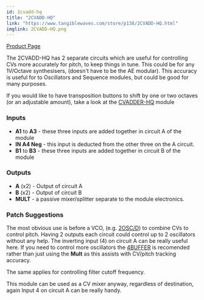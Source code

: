 ```yaml
---
id: 2cvadd-hq
title: "2CVADD-HQ"
link: "https://www.tangiblewaves.com/store/p138/2CVADD-HQ.html"
imglink: 2CVADD-HQ.png
---
```



[Product Page](https://www.tangiblewaves.com/store/p138/2CVADD-HQ.html)

The 2CVADD-HQ has 2 separate circuits which are useful for controlling CVs more accurately for pitch, to keep things in tune. This could be for any 1V/Octave synthesisers, (doesn't have to be the AE modular). This accuracy is useful for to Oscillators and Sequence modules, but could be good for many purposes.

If you would like to have transposition buttons to shift by one or two octaves (or an adjustable amount), take a look at the [CVADDER-HQ](https://wiki.aemodular.com/pmwiki.php/AeManual/CVADDER-HQ) module

### Inputs

*   **A1** to **A3** - these three inputs are added together in circuit A of the module
*   **IN A4 Neg** - this input is deducted from the other three on the A circuit.
*   **B1** to **B3** - these three inputs are added together in circuit B of the module

### Outputs

*   **A** (x2) - Output of circuit A
*   **B** (x2) - Output of circuit B
*   **MULT** - a passive mixer/splitter separate to the module electronics.

### Patch Suggestions

The most obvious use is before a VCO, (e.g. [2OSC/D](https://wiki.aemodular.com/pmwiki.php/AeManual/2OSCD)) to combine CVs to control pitch. Having 2 outputs each circuit could control up to 2 oscillators without any help. The inverting input (4) on circuit A can be really useful here. If you need to control more oscillators the [4BUFFER](https://wiki.aemodular.com/pmwiki.php/AeManual/4BUFFER) is recomended rather than just using the **Mult** as this assists with CV/pitch tracking accuracy.

The same applies for controlling filter cutoff frequency.

This module can be used as a CV mixer anyway, regardless of destination, again Input 4 on circuit A can be really handy.

